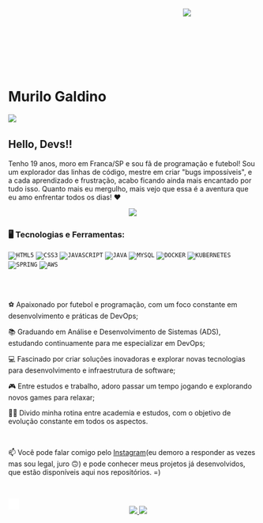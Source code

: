 
<img align="right" width="150px" style="margin-top:-20px" src="https://github.com/user-attachments/assets/63954d6e-852b-4cae-8ca8-5c99a91d634b">
</br>
</br>
</br>
</br>
</br>
</br>

<div dsplay="inline-block">

 <h1 align="left">Murilo Galdino</h1>
  <a href="https://instagram.com/murilogaldinoo/" target="_blank"><img loading="lazy" src="https://img.shields.io/badge/-Instagram-%23E4405F?style=for-the-badge&logo=instagram&logoColor=white" target="_blank"></a>
  </a>
</div>


## Hello, Devs!!

Tenho 19 anos, moro em Franca/SP e sou fã de programação e futebol! Sou um explorador das linhas de código, mestre em criar "bugs impossíveis", e a cada aprendizado e frustração, acabo ficando ainda mais encantado por tudo isso. Quanto mais eu mergulho, mais vejo que essa é a aventura que eu amo enfrentar todos os dias!  ❤

<p align="center">
  <img src="https://super.abril.com.br/wp-content/uploads/2016/09/super_imggato_digitando_0.gif" width="350">
</p>

### 🖥️ Tecnologias e Ferramentas: 
<code><img width="40px" src="https://cdn.jsdelivr.net/gh/devicons/devicon/icons/html5/html5-original-wordmark.svg" title = "HTML5"/></code>
<code><img width="40px" src="https://cdn.jsdelivr.net/gh/devicons/devicon/icons/css3/css3-original-wordmark.svg" title = "CSS3"/></code>
<code><img width="40px" src="https://cdn.jsdelivr.net/gh/devicons/devicon/icons/javascript/javascript-original.svg" title = "JAVASCRIPT"/></code>
<code><img width="40px" src="https://cdn.jsdelivr.net/gh/devicons/devicon/icons/java/java-original.svg" title = "JAVA"/></code>
<code><img width="40px" src="https://cdn.jsdelivr.net/gh/devicons/devicon/icons/mysql/mysql-original.svg" title = "MYSQL"/></code>
<code><img width="40px" src="https://cdn.jsdelivr.net/gh/devicons/devicon@latest/icons/docker/docker-original-wordmark.svg"  title = "DOCKER"/></code>
<code><img width="40px" src="https://cdn.jsdelivr.net/gh/devicons/devicon@latest/icons/kubernetes/kubernetes-original.svg" title = "KUBERNETES"/></code>
<code><img width="40px" src="https://cdn.jsdelivr.net/gh/devicons/devicon@latest/icons/spring/spring-original.svg" title = "SPRING"/></code>
<code><img width="40px" src="https://cdn.jsdelivr.net/gh/devicons/devicon@latest/icons/amazonwebservices/amazonwebservices-original-wordmark.svg" title = "AWS"/></code>


</br>
</br>
<div display="inline-block"> <p align="left">⚽ Apaixonado por futebol e programação, com um foco constante em desenvolvimento e práticas de DevOps;</p> 
  <p align="left">📚 Graduando em Análise e Desenvolvimento de Sistemas (ADS), estudando continuamente para me especializar em DevOps;</p> 
  <p align="left">💻 Fascinado por criar soluções inovadoras e explorar novas tecnologias para desenvolvimento e infraestrutura de software;</p> 
  <p align="left">🎮 Entre estudos e trabalho, adoro passar um tempo jogando e explorando novos games para relaxar;</p>
  <p align="left">🏋️‍♂️ Divido minha rotina entre academia e estudos, com o objetivo de evolução constante em todos os aspectos.</p>
</div>


</br>

📫 Você pode falar comigo pelo [Instagram](https://www.instagram.com/murilogaldinoo)(eu demoro a responder as vezes mas sou legal, juro 🙃) e pode conhecer meus projetos já desenvolvidos, que estão disponíveis aqui nos repositórios. =)

</br>

<a href="https://www.instagram.com/murilogaldinoo/" target="_blank"><img align="left" alt="Instagram" width="22px" src="https://github.com/Aakarsh-B/trying-repos/blob/master/insta.svg" />
</a>

##
<p align="center">
<a href="https://github.com/MurilloMT16">
  <img height="180em" src="https://github-readme-stats-eight-theta.vercel.app/api?username=MurilloMT16&show_icons=true&theme=algolia&include_all_commits=true&count_private=true"/>
  <img height="180em" src="https://github-readme-stats-eight-theta.vercel.app/api/top-langs/?username=MurilloMT16&layout=compact&langs_count=8&theme=algolia"/>
</a>
</p>

